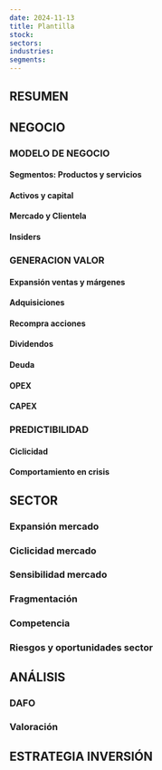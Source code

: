 ```yaml
---
date: 2024-11-13
title: Plantilla
stock: 
sectors: 
industries: 
segments: 
---
```


## RESUMEN

## NEGOCIO
### MODELO DE NEGOCIO
#### Segmentos: Productos y servicios
#### Activos y capital
#### Mercado y Clientela
#### Insiders

### GENERACION VALOR
#### Expansión ventas y márgenes
#### Adquisiciones
#### Recompra acciones
#### Dividendos
#### Deuda
#### OPEX
#### CAPEX

### PREDICTIBILIDAD
#### Ciclicidad
#### Comportamiento en crisis

## SECTOR
### Expansión mercado
### Ciclicidad mercado
### Sensibilidad mercado
### Fragmentación
### Competencia
### Riesgos y oportunidades sector

## ANÁLISIS
### DAFO
### Valoración 

## ESTRATEGIA INVERSIÓN

